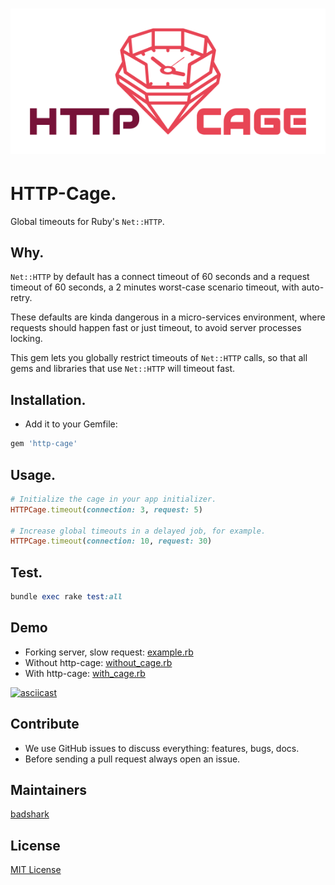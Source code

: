 <h1 align="center">
<img src="assets/images/http-case_logo.svg">
</h1>

# HTTP-Cage.

Global timeouts for Ruby's `Net::HTTP`.

## Why.

`Net::HTTP` by default has a connect timeout of 60 seconds and a request timeout of 60 seconds, a 2 minutes worst-case scenario timeout, with auto-retry.

These defaults are kinda dangerous in a micro-services environment, where requests should happen fast or just timeout, to avoid server processes locking.

This gem lets you globally restrict timeouts of `Net::HTTP` calls, so that all gems and libraries that use `Net::HTTP` will timeout fast.

## Installation.

- Add it to your Gemfile:
```ruby
gem 'http-cage'
```

## Usage.

```ruby
# Initialize the cage in your app initializer.
HTTPCage.timeout(connection: 3, request: 5)

# Increase global timeouts in a delayed job, for example.
HTTPCage.timeout(connection: 10, request: 30)
```

## Test.

```ruby
bundle exec rake test:all
```

## Demo

- Forking server, slow request: [example.rb](demo/example.rb)
- Without http-cage: [without_cage.rb](demo/without_cage.rb)
- With http-cage: [with_cage.rb](demo/with_cage.rb)

[![asciicast](https://asciinema.org/a/113238.png)](https://asciinema.org/a/113238)

## Contribute

- We use GitHub issues to discuss everything: features, bugs, docs.
- Before sending a pull request always open an issue.

## Maintainers

[badshark](https://github.com/badshark)

## License

[MIT License](https://opensource.org/licenses/MIT)
